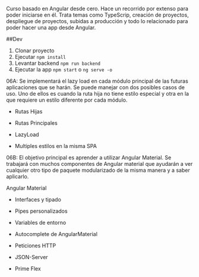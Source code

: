 Curso basado en Angular desde cero. Hace un recorrido por extenso para poder iniciarse en él. Trata temas como TypeScrip, creación de proyectos, despliegue de proyectos, subidas a producción y todo lo relacionado para poder hacer una app desde Angular.

##Dev
1. Clonar proyecto
2. Ejecutar ```npm install```
3. Levantar backend ```npm run backend```
4. Ejecutar la app ```npm start``` o ```ng serve -o```

06A: Se implementará el lazy load en cada módulo principal de las futuras aplicaciones que se harán. Se puede manejar con dos posibles casos de uso. Uno de ellos es cuando la ruta hija no tiene estilo especial y otra en la que requiere un estilo diferente por cada módulo.

  - Rutas Hijas

  - Rutas Principales
  
  - LazyLoad
  
  - Multiples estilos en la misma SPA

06B: El objetivo principal es aprender a utilizar Angular Material. Se trabajará con muchos componentes de Angular material que ayudarán a ver cualquier otro tipo de paquete modularizado de la misma manera y a saber aplicarlo.

  Angular Material

  - Interfaces y tipado
  
  - Pipes personalizados
  
  - Variables de entorno
  
  - Autocomplete de AngularMaterial
  
  - Peticiones HTTP
  
  - JSON-Server
  
  - Prime Flex
